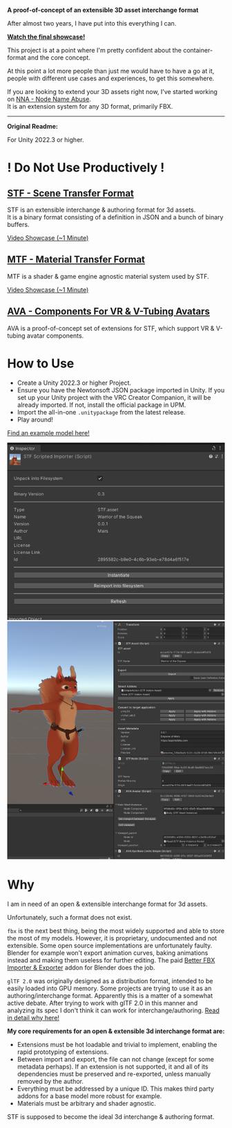**A proof-of-concept of an extensible 3D asset interchange format**

After almost two years, I have put into this everything I can.

**[Watch the final showcase!](https://youtu.be/LF-7Atpddrg)**

This project is at a point where I'm pretty confident about the container-format and the core concept.

At this point a lot more people than just me would have to have a go at it, people with different use cases and experiences, to get this somewhere.

If you are looking to extend your 3D assets right now, I've started working on [NNA - Node Name Abuse](https://github.com/emperorofmars/nna-unity).\
It is an extension system for any 3D format, primarily FBX.

---

**Original Readme:**

For Unity 2022.3 or higher.

# **! Do Not Use Productively !**

## [STF - Scene Transfer Format](./STF/readme.md)
STF is an extensible interchange & authoring format for 3d assets.\
It is a binary format consisting of a definition in JSON and a bunch of binary buffers.

[Video Showcase (~1 Minute)]([https://youtu.be/VJUYrmEb-WQ?si=HTr7UoJRZlGc0YfE](https://youtu.be/LF-7Atpddrg))

## [MTF - Material Transfer Format](./MTF/readme.md)
MTF is a shader & game engine agnostic material system used by STF.

[Video Showcase (~1 Minute)](https://youtu.be/VJUYrmEb-WQ?si=HTr7UoJRZlGc0YfE)

## [AVA - Components For VR & V-Tubing Avatars](./AVA/readme.md)
AVA is a proof-of-concept set of extensions for STF, which support VR & V-tubing avatar components.

# How to Use
* Create a Unity 2022.3 or higher Project.
* Ensure you have the Newtonsoft JSON package imported in Unity. If you set up your Unity project with the VRC Creator Companion, it will be already imported. If not, install the official package in UPM.
* Import the all-in-one `.unitypackage` from the latest release.
* Play around!

[Find an example model here!](https://emperorofmars.itch.io/stf-avatar-showcase)

![Screenshot of an STF file's inspector in Unity.](./STF/Docs/Images/import_settings.png)
![Screenshot of an STF model with its authoring components shown in the Unity inspector.](./STF/Docs/Images/scene.png)

# Why
I am in need of an open & extensible interchange format for 3d assets.

Unfortunately, such a format does not exist.

`fbx` is the next best thing, being the most widely supported and able to store the most of my models.
However, it is proprietary, undocumented and not extensible. Some open source implementations are unfortunately faulty. Blender for example won't export animation curves, baking animations instead and making them useless for further editing. The paid [Better FBX Importer & Exporter](https://blendermarket.com/products/better-fbx-importer--exporter) addon for Blender does the job.

`glTF 2.0` was originally designed as a distribution format, intended to be easily loaded into GPU memory. Some projects are trying to use it as an authoring/interchange format. Apparently this is a matter of a somewhat active debate. After trying to work with glTF 2.0 in this manner and analyzing its spec I don't think it can work for interchange/authoring. [Read in detail why here!](https://gist.github.com/emperorofmars/d8abf0f4b9bd5434f9543511b243a254)

**My core requirements for an open & extensible 3d interchange format are:**
* Extensions must be hot loadable and trivial to implement, enabling the rapid prototyping of extensions.
* Between import and export, the file can not change (except for some metadata perhaps). If an extension is not supported, it and all of its dependencies must be preserved and re-exported, unless manually removed by the author.
* Everything must be addressed by a unique ID. This makes third party addons for a base model more robust for example.
* Materials must be arbitrary and shader agnostic.

STF is supposed to become the ideal 3d interchange & authoring format.
